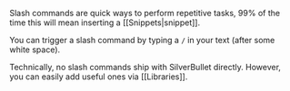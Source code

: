 Slash commands are quick ways to perform repetitive tasks, 99% of the time this will mean inserting a [[Snippets|snippet]].

You can trigger a slash command by typing a `/` in your text (after some white space).

Technically, no slash commands ship with SilverBullet directly. However, you can easily add useful ones via [[Libraries]].
